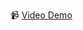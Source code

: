📹 [Video Demo](https://drive.google.com/file/d/10ADNtvQYxwn-M5IgftG2cnRWTmu9xzCa/view?usp=sharing) 
